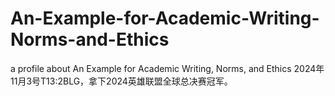 # An-Example-for-Academic-Writing-Norms-and-Ethics
a profile about An Example for Academic Writing, Norms, and Ethics
2024年11月3号T13:2BLG，拿下2024英雄联盟全球总决赛冠军。

